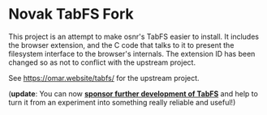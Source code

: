 # Novak TabFS Fork

This project is an attempt to make osnr's TabFS easier to install. It includes
the browser extension, and the C code that talks to it to present the
filesystem interface to the browser's internals. The extension ID has been
changed so as not to conflict with the upstream project.

See <https://omar.website/tabfs/> for the upstream project.

(**update**: You can now **[sponsor further development of
TabFS](https://github.com/sponsors/osnr)** and help to turn it from an
experiment into something really reliable and useful!)
